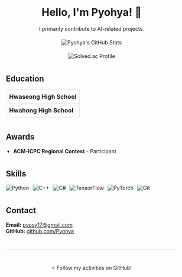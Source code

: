 <!-- Full-width Header Image -->

<!-- Centered Content Container -->
<div align="center" style="max-width: 800px; margin: auto; padding: 20px;">

  # Hello, I'm Pyohya! 👋

  <p>I primarily contribute to AI-related projects.</p>

  <!-- GitHub Stats -->
  <div style="margin: 20px 0;">
    <img src="https://github-readme-stats.vercel.app/api?username=Pyohya&show_icons=true&theme=tokyonight" alt="Pyohya's GitHub Stats" />
  </div>

  <!-- Solved.ac Profile -->
  <div style="margin: 20px 0;">
    <img src="http://mazassumnida.wtf/api/v2/generate_badge?boj=pyohya" alt="Solved.ac Profile" />
  </div>

  <!-- Education Section -->
  <div style="width: 100%; text-align: left; margin: 40px 0;">
    <h2>Education</h2>
    <table style="width: 100%; border-collapse: collapse;">
      <tr>
        <td style="padding: 8px; border: 1px solid #ddd;"><strong>Hwaseong High School</strong></td>
      </tr>
      <tr>
        <td style="padding: 8px; border: 1px solid #ddd;"><strong>Hwahong  High School</strong></td>
      </tr>
    </table>
  </div>

  <!-- Awards Section -->
  <div style="width: 100%; text-align: left; margin: 40px 0;">
    <h2>Awards</h2>
    <ul style="list-style-type: disc; padding-left: 20px;">
      <li><strong>ACM-ICPC Regional Contest</strong> - Participant</li>
    </ul>
  </div>

  <!-- Skills Section -->
  <div style="width: 100%; text-align: left; margin: 40px 0;">
    <h2>Skills</h2>
    <div style="display: flex; flex-wrap: wrap; gap: 10px;">
      <img src="https://img.shields.io/badge/Python-3776AB?style=for-the-badge&logo=python&logoColor=white" alt="Python">
      <img src="https://img.shields.io/badge/C++-00599C?style=for-the-badge&logo=c%2B%2B&logoColor=white" alt="C++">
      <img src="https://img.shields.io/badge/-C%23-000000?style=for-the-badge&logo=Csharp&logoColor=white" alt="C#">
      <img src="https://img.shields.io/badge/TensorFlow-FF6F00?style=for-the-badge&logo=tensorflow&logoColor=white" alt="TensorFlow">
      <img src="https://img.shields.io/badge/PyTorch-EE4C2C?style=for-the-badge&logo=pytorch&logoColor=white" alt="PyTorch">
      <img src="https://img.shields.io/badge/Git-F05032?style=for-the-badge&logo=git&logoColor=white" alt="Git">
    </div>
  </div>

  <!-- Contact Section -->
  <div style="width: 100%; text-align: left; margin: 40px 0;">
    <h2>Contact</h2>
    <ul style="list-style-type: none; padding-left: 0;">
      <li><strong>Email:</strong> <a href="pyosy17@gmail.com">pyosy17@gmail.com</a></li>
      <!--  <li><strong>Blog:</strong> <a href="https://pyohya.github.io" target="_blank">https://pyohya.github.io</a></li> -->
      <li><strong>GitHub:</strong> <a href="https://github.com/Pyohya" target="_blank">github.com/Pyohya</a></li>
    </ul>
  </div>

  <!-- Footer -->
  <hr style="border: 0; height: 1px; background: #ddd; margin: 40px 0;">

  <p>⭐️ Follow my activities on GitHub!</p>

</div>

